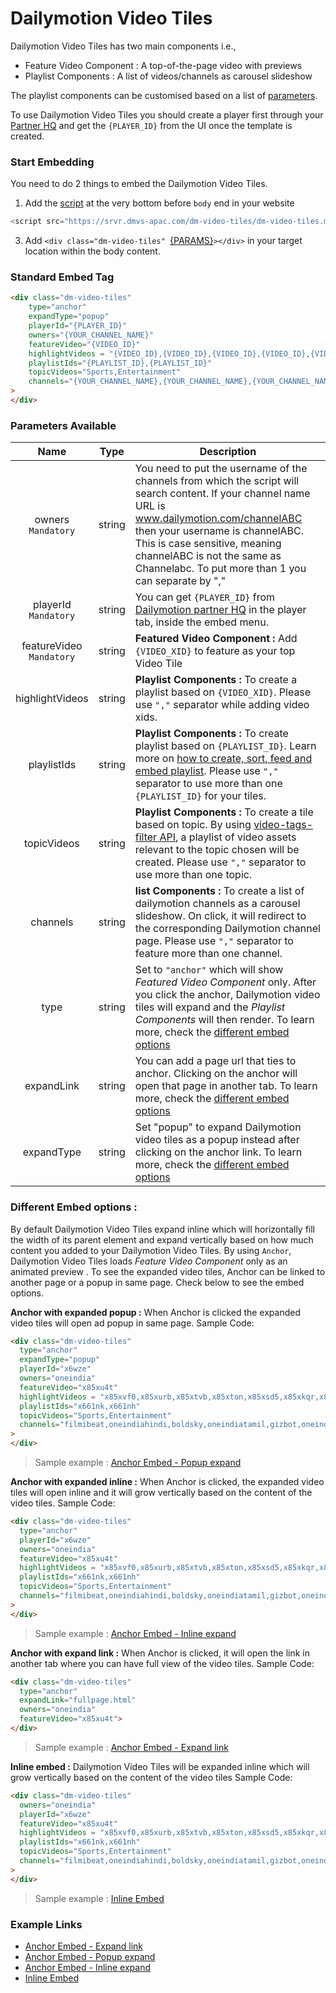 # Dailymotion Video Tiles

Dailymotion Video Tiles has two main components i.e., 
- Feature Video Component : A top-of-the-page video with previews
- Playlist Components : A list of videos/channels as carousel slideshow

The playlist components can be customised based on a list of [parameters](#parameters-available). 

To use Dailymotion Video Tiles you should create a player first through your [Partner HQ](https://www.dailymotion.com/partner/embed/players) and get the `{PLAYER_ID}` from the UI once the template is created.


### Start Embedding

You need to do 2 things to embed the Dailymotion Video Tiles.

1. Add the [script](https://srvr.dmvs-apac.com/dm-video-tiles/dm-video-tiles.min.js) at the very bottom before `body` end in your website
```js
<script src="https://srvr.dmvs-apac.com/dm-video-tiles/dm-video-tiles.min.js"></script>
```
3. Add `<div class="dm-video-tiles" `[{PARAMS}](#parameters-available)`></div>` in your target location within the body content.


### Standard Embed Tag

```html
<div class="dm-video-tiles"
    type="anchor"
    expandType="popup"
    playerId="{PLAYER_ID}"
    owners="{YOUR_CHANNEL_NAME}"
    featureVideo="{VIDEO_ID}"
    highlightVideos = "{VIDEO_ID},{VIDEO_ID},{VIDEO_ID},{VIDEO_ID},{VIDEO_ID}"
    playlistIds="{PLAYLIST_ID},{PLAYLIST_ID}"
    topicVideos="Sports,Entertainment"
    channels="{YOUR_CHANNEL_NAME},{YOUR_CHANNEL_NAME},{YOUR_CHANNEL_NAME},{YOUR_CHANNEL_NAME}" 
>
</div>
```

### Parameters Available

| Name | Type | Description |
| :---: | :---: | --- |
| owners <br /> `Mandatory` | string | You need to put the username of the channels from which the script will search content. If your channel name URL is www.dailymotion.com/channelABC then your username is channelABC. This is case sensitive, meaning channelABC is not the same as Channelabc. To put more than 1 you can separate by ","
| playerId <br /> `Mandatory` | string | You can get `{PLAYER_ID}` from [Dailymotion partner HQ](https://www.dailymotion.com/partner/embed/players) in the player tab, inside the embed menu. |
| featureVideo <br /> `Mandatory` | string | **Featured Video Component :** Add `{VIDEO_XID}` to feature as your top Video Tile|
| highlightVideos | string | **Playlist Components :** To create a playlist based on `{VIDEO_XID}`. Please use `","` separator while adding video xids.|
| playlistIds | string | **Playlist Components :** To create playlist based on `{PLAYLIST_ID}`. Learn more on [how to create, sort, feed and embed playlist](https://faq.dailymotion.com/hc/en-us/sections/360003674799-Playlist).  Please use `","` separator to use more than one `{PLAYLIST_ID}` for your tiles. |
| topicVideos | string | **Playlist Components :** To create a tile based on topic. By using [video-tags-filter API](https://developer.dailymotion.com/api/#video-tags-filter), a playlist of video assets relevant to the topic chosen will be created. Please use `","` separator to use more than one topic.  |
| channels | string | **list Components :** To create a list of dailymotion channels as a carousel slideshow. On click, it will redirect to the corresponding Dailymotion channel page. Please use `","` separator to feature more than one channel.  |
| type | string | Set to `"anchor"` which will show *Featured Video Component* only. After you click the anchor, Dailymotion video tiles will expand and the *Playlist Components* will then render. To learn more, check the [different embed options](#different-embed-options-) |
| expandLink | string | You can add a page url that ties to anchor. Clicking on the anchor will open that page in another tab. To learn more, check the [different embed options](#different-embed-options) |
| expandType | string | Set "popup" to expand Dailymotion video tiles as a popup instead after clicking on the anchor link. To learn more, check the [different embed options](#different-embed-options) |

### Different Embed options :
By default Dailymotion Video Tiles expand inline which will horizontally fill the width of its parent element and expand vertically based on how much content you added to your Dailymotion Video Tiles. By using `Anchor`, Dailymotion Video Tiles loads *Feature Video Component* only as an animated preview . To see the expanded video tiles, Anchor can be linked to another page or a popup in same page. Check below to see the embed options.
    
**Anchor with expanded popup :** When Anchor is clicked the expanded video tiles will open ad popup in same page.
Sample Code: 
```html
<div class="dm-video-tiles"
  type="anchor"
  expandType="popup"
  playerId="x6wze"
  owners="oneindia"
  featureVideo="x85xu4t"
  highlightVideos = "x85xvf0,x85xurb,x85xtvb,x85xton,x85xsd5,x85xkqr,x85xjt5"
  playlistIds="x661nk,x661nh"
  topicVideos="Sports,Entertainment"
  channels="filmibeat,oneindiahindi,boldsky,oneindiatamil,gizbot,oneindiatelugu,drivespark,oneindiamalayalam" 
>
</div>
```
> Sample example : [Anchor Embed - Popup expand](https://staging.dmvs-apac.com/dm-video-tiles/lab/anchor_expand_popup.html)

**Anchor with expanded inline :** When Anchor is clicked, the expanded video tiles will open inline and it will grow vertically based on the content of the video tiles.
Sample Code: 
```html
<div class="dm-video-tiles"
  type="anchor"
  playerId="x6wze"
  owners="oneindia"
  featureVideo="x85xu4t"
  highlightVideos = "x85xvf0,x85xurb,x85xtvb,x85xton,x85xsd5,x85xkqr,x85xjt5"
  playlistIds="x661nk,x661nh"
  topicVideos="Sports,Entertainment"
  channels="filmibeat,oneindiahindi,boldsky,oneindiatamil,gizbot,oneindiatelugu,drivespark,oneindiamalayalam" 
>
</div>
```
> Sample example : [Anchor Embed - Inline expand](https://staging.dmvs-apac.com/dm-video-tiles/lab/anchor_expand_inline.html)

**Anchor with expand link :** When Anchor is clicked, it will open the link in another tab where you can have full view of the video tiles.
Sample Code: 
```html
<div class="dm-video-tiles"
  type="anchor"
  expandLink="fullpage.html"
  owners="oneindia"
  featureVideo="x85xu4t">
</div>
```
> Sample example : [Anchor Embed - Expand link](https://staging.dmvs-apac.com/dm-video-tiles/lab/anchor_expand_link.html)

**Inline embed :** Dailymotion Video Tiles will be expanded inline which will grow vertically based on the content of the video tiles
Sample Code: 
```html
<div class="dm-video-tiles"
  owners="oneindia"
  playerId="x6wze"
  featureVideo="x85xu4t"
  highlightVideos = "x85xvf0,x85xurb,x85xtvb,x85xton,x85xsd5,x85xkqr,x85xjt5"
  playlistIds="x661nk,x661nh"
  topicVideos="Sports,Entertainment"
  channels="filmibeat,oneindiahindi,boldsky,oneindiatamil,gizbot,oneindiatelugu,drivespark,oneindiamalayalam"
>
</div>
```
> Sample example : [Inline Embed](https://staging.dmvs-apac.com/dm-video-tiles/lab/inline_embed.html)

### Example Links
- [Anchor Embed - Expand link](https://staging.dmvs-apac.com/dm-video-tiles/lab/anchor_expand_link.html)
- [Anchor Embed - Popup expand](https://staging.dmvs-apac.com/dm-video-tiles/lab/anchor_expand_popup.html)
- [Anchor Embed - Inline expand](https://staging.dmvs-apac.com/dm-video-tiles/lab/anchor_expand_inline.html)
- [Inline Embed](https://staging.dmvs-apac.com/dm-video-tiles/lab/inline_embed.html)
